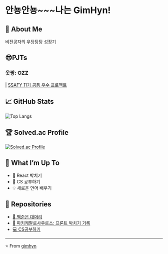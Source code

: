 # 안뇽안뇽~~~나는 GimHyn!

## 🚀 About Me
비전공자의 우당탕탕 성장기

## 😎PJTs
### **옷짱: OZZ**
  | [SSAFY 11기 공통 우수 프로젝트](https://github.com/doongyeop/OZZ)

## 📈 GitHub Stats
![Top Langs](https://github-readme-stats.vercel.app/api/top-langs/?username=gimhyn&layout=compact&theme=cobalt)

## 🏆 Solved.ac Profile
[![Solved.ac Profile](http://mazassumnida.wtf/api/v2/generate_badge?boj=hayeonful)](https://solved.ac/hayeonful/)

## 🌱 What I’m Up To
- 🦖 React 박치기
- 📖 CS 공부하기
- 💡 새로운 언어 배우기

## 📂 Repositories
- [🐙 백준은 대머리](https://github.com/gimhyn/algorithm) 
- [🦖 파키케팔로사우르스: 프론트 박치기 기록](https://github.com/gimhyn/FE) 
- [💻 CS공부하기](https://github.com/gimhyn/CSstudy) 
---

⭐️ From [gimhyn](https://github.com/gimhyn)
